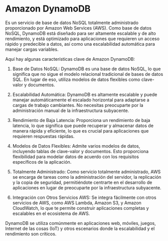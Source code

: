 # Amazon DynamoDB

Es un servicio de base de datos NoSQL totalmente administrado proporcionado por Amazon Web Services (AWS). Como base de datos NoSQL, DynamoDB está diseñado para ser altamente escalable y de alto rendimiento, y está optimizado para aplicaciones que requieren un acceso rápido y predecible a datos, así como una escalabilidad automática para manejar cargas variables.

Aquí hay algunas características clave de Amazon DynamoDB:

1. Base de Datos NoSQL: DynamoDB es una base de datos NoSQL, lo que significa que no sigue el modelo relacional tradicional de bases de datos SQL. En lugar de eso, utiliza modelos de datos flexibles como clave-valor y documentos.

1. Escalabilidad Automática: DynamoDB es altamente escalable y puede manejar automáticamente el escalado horizontal para adaptarse a cargas de trabajo cambiantes. No necesitas preocuparte por la administración manual de la infraestructura subyacente.

1. Rendimiento de Baja Latencia: Proporciona un rendimiento de baja latencia, lo que significa que puede recuperar y almacenar datos de manera rápida y eficiente, lo que es crucial para aplicaciones que requieren respuestas rápidas.

1. Modelos de Datos Flexibles: Admite varios modelos de datos, incluyendo tablas de clave-valor y documentos. Esto proporciona flexibilidad para modelar datos de acuerdo con los requisitos específicos de la aplicación.

1. Totalmente Administrado: Como servicio totalmente administrado, AWS se encarga de tareas como la administración del servidor, la replicación y la copia de seguridad, permitiéndote centrarte en el desarrollo de aplicaciones en lugar de preocuparte por la infraestructura subyacente.

1. Integración con Otros Servicios AWS: Se integra fácilmente con otros servicios de AWS, como AWS Lambda, Amazon S3, y Amazon CloudWatch, lo que te permite construir aplicaciones completas y escalables en el ecosistema de AWS.

DynamoDB se utiliza comúnmente en aplicaciones web, móviles, juegos, Internet de las cosas (IoT) y otros escenarios donde la escalabilidad y el rendimiento son críticos.
